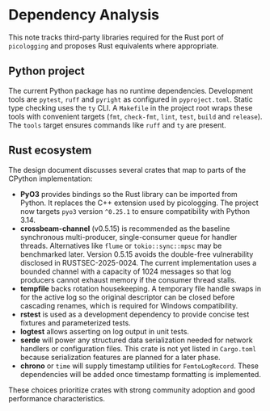 # Dependency Analysis

This note tracks third-party libraries required for the Rust port of
`picologging` and proposes Rust equivalents where appropriate.

## Python project

The current Python package has no runtime dependencies. Development tools are
`pytest`, `ruff` and `pyright` as configured in `pyproject.toml`. Static type
checking uses the `ty` CLI. A `Makefile` in the project root wraps these tools
with convenient targets (`fmt`, `check-fmt`, `lint`, `test`, `build` and
`release`). The `tools` target ensures commands like `ruff` and `ty` are
present.

## Rust ecosystem

The design document discusses several crates that map to parts of the CPython
implementation:

- **PyO3** provides bindings so the Rust library can be imported from Python. It
  replaces the C++ extension used by picologging. The project now targets
  `pyo3` version `^0.25.1` to ensure compatibility with Python 3.14.
- **crossbeam-channel** (v0.5.15) is recommended as the baseline synchronous
  multi-producer, single-consumer queue for handler threads. Alternatives like
  `flume` or `tokio::sync::mpsc` may be benchmarked later. Version 0.5.15
  avoids the double-free vulnerability disclosed in RUSTSEC-2025-0024. The
  current implementation uses a bounded channel with a capacity of 1024
  messages so that log producers cannot exhaust memory if the consumer thread
  stalls.
- **tempfile** backs rotation housekeeping. A temporary file handle swaps in for
  the active log so the original descriptor can be closed before cascading
  renames, which is required for Windows compatibility.
- **rstest** is used as a development dependency to provide concise test
  fixtures and parameterized tests.
- **logtest** allows asserting on log output in unit tests.
- **serde** will power any structured data serialization needed for network
  handlers or configuration files. This crate is not yet listed in `Cargo.toml`
  because serialization features are planned for a later phase.
- **chrono** or `time` will supply timestamp utilities for `FemtoLogRecord`.
  These dependencies will be added once timestamp formatting is implemented.

These choices prioritize crates with strong community adoption and good
performance characteristics.
